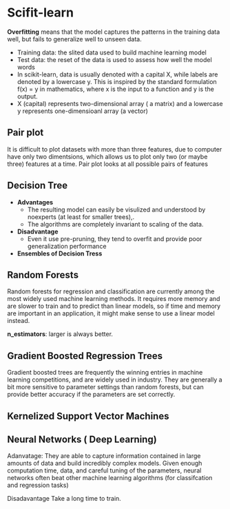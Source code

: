 # Scifit-learn

**Overfitting** means that the model captures the patterns in the training data well, but fails to generalize well to unseen data.

- Training data: the slited data used to build machine learning model
- Test data: the reset of the data is used to assess how well the model words
- In scikit-learn, data is usually denoted with a capital X, while labels are denoted by a lowercase y. This is inspired by the standard formulation f(x) = y in mathematics, where x is the input to a function and y is the output.
- X (capital) represents two-dimensional array ( a matrix) and a lowercase y represents one-dimensioanl array (a vector)

## Pair plot

It is difficult to plot datasets with more than three features, due to computer have only two dimentsions, which allows us to plot only two (or maybe three) features at a time.
Pair plot looks at all possible pairs of features


## Decision Tree

- **Advantages**
  - The resulting model can easily be visulized and understood by noexperts (at least for smaller trees),.
  - The algorithms are completely invariant to scaling of the data.
- **Disadvantage**
  - Even it use pre-pruning, they tend to overfit and provide poor generalization performance
- **Ensembles of Decision Tress**


## Random Forests

Random forests for regression and classification are currently among the most widely used machine learning methods.
It requires more memory and are slower to train and to predict than linear models, so if time and memory are important in an application, it might make sense to use a linear model instead.

**n_estimators**: larger is always better.

## Gradient Boosted Regression Trees

Gradient boosted trees are frequently the winning entries in machine learning competitions, and are widely used in industry. They are generally a bit more sensitive to parameter settings than random forests, but can provide better accuracy if the parameters are set correctly.

## Kernelized Support Vector Machines

## Neural Networks ( Deep Learning)

Adanvatage:
They are able to capture information contained in large amounts of data and build incredibly complex models. Given enough computation time, data, and careful tuning of the parameters, neural networks often beat other machine learning algorithms (for classifcation and regression tasks)

Disadavantage
Take a long time to train.
